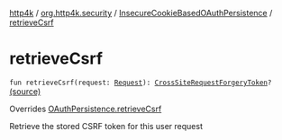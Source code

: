 [http4k](../../index.md) / [org.http4k.security](../index.md) / [InsecureCookieBasedOAuthPersistence](index.md) / [retrieveCsrf](./retrieve-csrf.md)

# retrieveCsrf

`fun retrieveCsrf(request: `[`Request`](../../org.http4k.core/-request/index.md)`): `[`CrossSiteRequestForgeryToken`](../-cross-site-request-forgery-token/index.md)`?` [(source)](https://github.com/http4k/http4k/blob/master/http4k-security-oauth/src/main/kotlin/org/http4k/security/InsecureCookieBasedOAuthPersistence.kt#L29)

Overrides [OAuthPersistence.retrieveCsrf](../-o-auth-persistence/retrieve-csrf.md)

Retrieve the stored CSRF token for this user request

